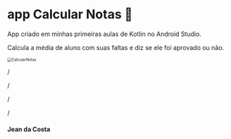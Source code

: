 # app Calcular Notas :school:

App criado em minhas primeiras aulas de Kotlin no Android Studio.

Calcula a média de aluno com suas faltas e diz se ele foi aprovado ou não.

<img src="D:\MegaSyncJean\WORKSPACE\Santander-MobileDeveloper\Calculo_Notas\CalcularNotas.png" alt="CalcularNotas" style="zoom:60%;" />



/

/

/

/

#### Jean da Costa



